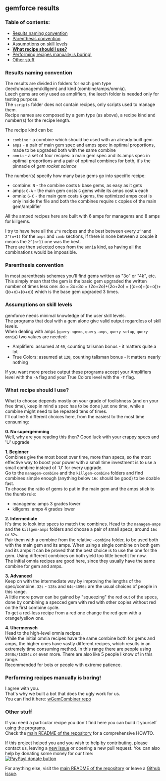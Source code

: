## gemforce results

### Table of contents:

* [Results naming convention](#results-naming-convention)  
* [Parenthesis convention](#parenthesis-convention)  
* [Assumptions on skill levels](#assumptions-on-skill-levels)  
* **[What recipe should I use?](#what-recipe-should-i-use)**  
* [Performing recipes manually is boring!](#performing-recipes-manually-is-boring)  
* [Other stuff](#other-stuff) 

### Results naming convention

The results are divided in folders for each gem type (leech/managem/killgem) and kind (combine/amps/omnia).  
Leech gems are only used as amplifiers, the leech folder is needed only for testing purpose.  
The `scripts` folder does not contain recipes, only scripts used to manage them.  
Recipe names are composed by a gem type (as above), a recipe kind and number(s) for the recipe length.

The recipe kind can be:

* `combine` - a combine which should be used with an already built gem  
* `amps`    - a pair of main gem spec and amps spec in optimal proportions,
              made to be upgraded both with the same combine  
* `omnia`   - a set of four recipes: a main gem spec and its amps spec in optimal proportions
              and a pair of optimal combines for both, it's the pinnacle of *gem rocket science*  

The number(s) specify how many base gems go into specific recipe:  

* combine:   `N` - the combine costs `N` base gems, as easy as it gets  
* amps:    `G-A` - the main gem costs `G` gems while its amps cost `A` each  
* omnia:   `G-C` - the main gem costs `G` gems, the optimized amps cost is only inside the file
                   and both the combines require `C` copies of the main gem/amplifier

All the amped recipes here are built with 6 amps for managems and 8 amps for killgems.

I try to have here all the `2^n` recipes and the best between every `2^n`and `2^(n+1)` 
for the `amps` and `comb` sections, if there is none between a couple it means the `2^(n+1)` one was the best.  
There are then selected ones from the `omnia` kind, as having all the combinations would be impossible.


### Parenthesis convention

In most parenthesis schemes you'll find gems written as "3o" or "4k", etc.  
This simply mean that the gem is the basic gem upgraded the written number of times less one:
4o = 3o+3o = (2o+2o)+(2o+2o) = ((o+o)+(o+o))+((o+o)+(o+o)) which is the base gem upgraded 3 times.


### Assumptions on skill levels

gemforce needs minimal knowledge of the user skill levels.  
The programs that deal with a gem alone give valid output regardless of skill levels.  
When dealing with amps (`query-ngems`, `query-amps`, `query-setup`, `query-omnia`) two values are needed:

* Amplifiers:  assumed at  `60`, counting talisman bonus - it matters quite a lot  
* True Colors: assumed at `120`, counting talisman bonus - it matters nearly nothing

If you want more precise output these programs accept your Amplifiers level with the `-A` flag
and your True Colors level with the `-T` flag.


### What recipe should I use?

What to choose depends mostly on your grade of foolishness (and on your free time),
keep in mind a spec has to be done just one time, while a combine might need to be repeated tens of times.  
I'll outline 5 different choices here, from the easiest to the most time consuming:

**0. No supergemming**  
Well, why are you reading this then? Good luck with your crappy specs and 'U' upgrade

**1. Beginner**  
Combines give the most boost over time, more than specs, so the most effective way to boost your power
with a small time investment is to use a small combine instead of 'U' for every upgrade.  
Go to the `managem-combine` and the `killgem-combine` folders and find combines simple enough
(anything below `16c` should be good) to be doable fast.  
To choose the ratio of gems to put in the main gem and the amps stick to the thumb rule:  

* managems: amps 3 grades lower  
* killgems: amps 4 grades lower

**2. Intermediate**  
It's time to look into specs to match the combines.
Head to the `managem-amps` and the `killgem-amps` folders and choose a pair of small specs,
around `16s` or `32s`.  
Pair them with a combine from the relative `-combine` folder, to be used both with the main gem and its amps.
When using a single combine on both gem and its amps it can be proved that
the best choice is to use the one for the gem.
Using different combines on both yield too little benefit for now.  
The initial omnia recipes are good here, since they usually have the same combine for gem and amps.

**3. Advanced**  
Keep on with the intermediate way by improving the lengths of the spec/combine.
`32s` - `128s` and `64c`-`4096c` are the usual choices of people in this range.  
A little more power can be gained by "squeezing" the red out of the specs,
done by combining a specced gem with red with other copies without red on the first combine cycle.  
To get a red-less recipe from a red one change the red gem with a orange/yellow one.

**4. Ubermensch**  
Head to the high-level omnia recipes.  
While the initial omnia recipes have the same combine both for gems and amps,
the higher ones have vastly different recipes, which results in an extremely time consuming method.
In this range there are people using `2048s/16384c` or even more.
There are also like 5 people I know of in this range.  
Recommended for bots or people with extreme patience.


### Performing recipes manually is boring!
I agree with you.  
That's why we built a bot that does the ugly work for us.  
You can find it here: [wGemCombiner repo](https://github.com/gemforce-team/wGemCombiner)


### Other stuff

If you need a particular recipe you don't find here you can build it yourself using the programs.  
Check the [main README of the repository](https://github.com/gemforce-team/gemforce/#readme) for a comprehensive HOWTO.

If this project helped you and you wish to help by contributing, please contact us, leaving a
[new issue](https://github.com/gemforce-team/gemforce/issues/new) or opening a new pull request.
You can also help by donating some money for our time:  
[![PayPayl donate button](https://img.shields.io/badge/paypal-donate-yellow.svg)](https://www.paypal.com/cgi-bin/webscr?cmd=_s-xclick&hosted_button_id=LY6RG34S5UCTW "Donate to this project using Paypal")

For anything else, visit the [main README of the repository](https://github.com/gemforce-team/gemforce/#readme)
or leave a [Github issue](https://github.com/gemforce-team/gemforce/issues/new).
